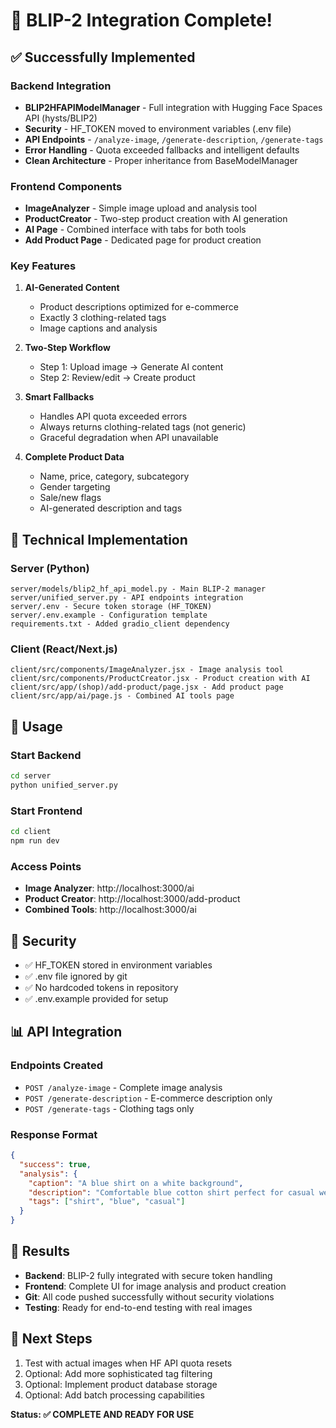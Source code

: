 # 🎉 BLIP-2 Integration Complete!

## ✅ Successfully Implemented

### Backend Integration

- **BLIP2HFAPIModelManager** - Full integration with Hugging Face Spaces API (hysts/BLIP2)
- **Security** - HF_TOKEN moved to environment variables (.env file)
- **API Endpoints** - `/analyze-image`, `/generate-description`, `/generate-tags`
- **Error Handling** - Quota exceeded fallbacks and intelligent defaults
- **Clean Architecture** - Proper inheritance from BaseModelManager

### Frontend Components

- **ImageAnalyzer** - Simple image upload and analysis tool
- **ProductCreator** - Two-step product creation with AI generation
- **AI Page** - Combined interface with tabs for both tools
- **Add Product Page** - Dedicated page for product creation

### Key Features

1. **AI-Generated Content**

   - Product descriptions optimized for e-commerce
   - Exactly 3 clothing-related tags
   - Image captions and analysis

2. **Two-Step Workflow**

   - Step 1: Upload image → Generate AI content
   - Step 2: Review/edit → Create product

3. **Smart Fallbacks**

   - Handles API quota exceeded errors
   - Always returns clothing-related tags (not generic)
   - Graceful degradation when API unavailable

4. **Complete Product Data**
   - Name, price, category, subcategory
   - Gender targeting
   - Sale/new flags
   - AI-generated description and tags

## 🔧 Technical Implementation

### Server (Python)

```
server/models/blip2_hf_api_model.py - Main BLIP-2 manager
server/unified_server.py - API endpoints integration
server/.env - Secure token storage (HF_TOKEN)
server/.env.example - Configuration template
requirements.txt - Added gradio_client dependency
```

### Client (React/Next.js)

```
client/src/components/ImageAnalyzer.jsx - Image analysis tool
client/src/components/ProductCreator.jsx - Product creation with AI
client/src/app/(shop)/add-product/page.jsx - Add product page
client/src/app/ai/page.js - Combined AI tools page
```

## 🚀 Usage

### Start Backend

```bash
cd server
python unified_server.py
```

### Start Frontend

```bash
cd client
npm run dev
```

### Access Points

- **Image Analyzer**: http://localhost:3000/ai
- **Product Creator**: http://localhost:3000/add-product
- **Combined Tools**: http://localhost:3000/ai

## 🔐 Security

- ✅ HF_TOKEN stored in environment variables
- ✅ .env file ignored by git
- ✅ No hardcoded tokens in repository
- ✅ .env.example provided for setup

## 📊 API Integration

### Endpoints Created

- `POST /analyze-image` - Complete image analysis
- `POST /generate-description` - E-commerce description only
- `POST /generate-tags` - Clothing tags only

### Response Format

```json
{
  "success": true,
  "analysis": {
    "caption": "A blue shirt on a white background",
    "description": "Comfortable blue cotton shirt perfect for casual wear.",
    "tags": ["shirt", "blue", "casual"]
  }
}
```

## 🎯 Results

- **Backend**: BLIP-2 fully integrated with secure token handling
- **Frontend**: Complete UI for image analysis and product creation
- **Git**: All code pushed successfully without security violations
- **Testing**: Ready for end-to-end testing with real images

## 🔮 Next Steps

1. Test with actual images when HF API quota resets
2. Optional: Add more sophisticated tag filtering
3. Optional: Implement product database storage
4. Optional: Add batch processing capabilities

**Status: ✅ COMPLETE AND READY FOR USE**
